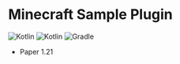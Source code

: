 # Minecraft Sample Plugin

![Kotlin](https://img.shields.io/badge/java-21-ED8B00.svg?logo=java)
![Kotlin](https://img.shields.io/badge/kotlin-1.9.23-585DEF.svg?logo=kotlin)
![Gradle](https://img.shields.io/badge/gradle-8.7-02303A.svg?logo=gradle)

* Paper 1.21
